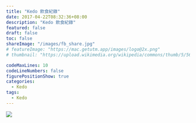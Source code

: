 ```yaml
---
title: "Kedo 飲食紀錄"
date: 2017-04-22T08:32:36+08:00
description: "Kedo 飲食紀錄"
featured: false
draft: false
toc: false
shareImage: "/images/fb_share.jpg"
# featureImage: "https://mac.getutm.app/images/logo@2x.png"
# thumbnail: "https://upload.wikimedia.org/wikipedia/commons/thumb/5/56/UTM_Logo.png/440px-UTM_Logo.png"

codeMaxLines: 10
codeLineNumbers: false
figurePositionShow: true
categories:
  - Kedo
tags:
  - Kedo
---
```



![](/images/2017-04-22-weight-record.jpeg)




